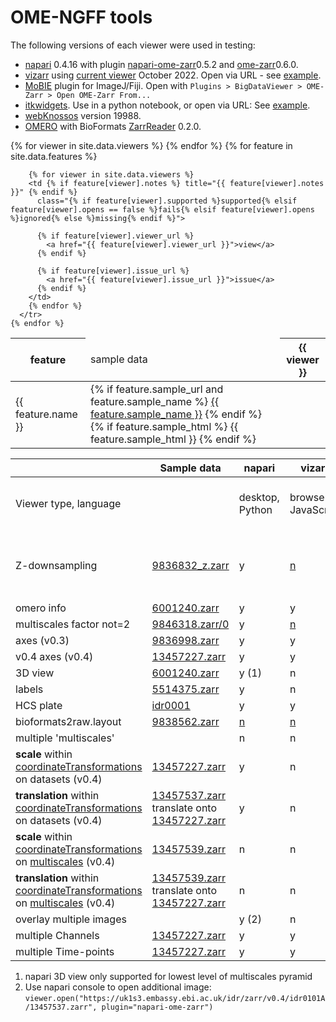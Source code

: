 
<h1>OME-NGFF tools</h1>

The following versions of each viewer were used in testing:

- <a href="https://napari.org">napari</a> 0.4.16 with plugin <a href="https://github.com/ome/napari-ome-zarr/">napari-ome-zarr</a>0.5.2 and <a href="https://github.com/ome/ome-zarr-py/">ome-zarr</a>0.6.0.
- <a href="https://github.com/hms-dbmi/vizarr/">vizarr</a> using <a href="https://hms-dbmi.github.io/vizarr">current viewer</a> October 2022. Open via URL - see <a href="https://hms-dbmi.github.io/vizarr/?source=https://uk1s3.embassy.ebi.ac.uk/idr/zarr/v0.3/idr0079A/9836998.zarr">example</a>.
- <a href="https://github.com/mobie/mobie-viewer-fiji/">MoBIE</a> plugin for ImageJ/Fiji. Open with `Plugins > BigDataViewer > OME-Zarr > Open OME-Zarr From...`
- <a href="https://itkwidgets.readthedocs.io/en/latest">itkwidgets</a>. Use in a python notebook, or open via URL: See <a href="https://kitware.github.io/itk-vtk-viewer/app/?rotate=false&fileToLoad=https://uk1s3.embassy.ebi.ac.uk/idr/zarr/v0.4/idr0062A/6001240.zarr">example</a>.
- <a href="https://webknossos.org">webKnossos</a> version 19988.
- <a href="https://www.openmicroscopy.org/omero/">OMERO</a> with BioFormats <a href="https://github.com/ome/ZarrReader">ZarrReader</a> 0.2.0.


<style>
  .supported {
    background: green;
  }
  .fails {
    background: red;
  }
  .ignored {
    background: yellow;
  }
  .missing {
    background: grey;
  }

</style>


<table>
  <thead>
    <tr>
      <th>feature</th>
      <td>sample data</td>
      {% for viewer in site.data.viewers %}
        <th>{{ viewer }}</th>
      {% endfor %}
    </tr>
  </thead>
  <tbody>
    {% for feature in site.data.features %}
      <tr>
        <td>{{ feature.name }}</td>
        <td>
          {% if feature.sample_url and feature.sample_name %}
            <a href="{{ feature.sample_url }}" >{{ feature.sample_name }}</a>
          {% endif %}
          {% if feature.sample_html %}
            {{ feature.sample_html }}
          {% endif %}
        </td>

        {% for viewer in site.data.viewers %}
        <td {% if feature[viewer].notes %} title="{{ feature[viewer].notes }}" {% endif %}
          class="{% if feature[viewer].supported %}supported{% elsif feature[viewer].opens == false %}fails{% elsif feature[viewer].opens %}ignored{% else %}missing{% endif %}">

          {% if feature[viewer].viewer_url %}
            <a href="{{ feature[viewer].viewer_url }}">view</a>
          {% endif %}

          {% if feature[viewer].issue_url %}
            <a href="{{ feature[viewer].issue_url }}">issue</a>
          {% endif %}
        </td>
        {% endfor %}
      </tr>
    {% endfor %}
  </tbody>
</table>


<table>
 <thead>
   <tr>
     <th></th>
     <th>Sample data</th>
     <th>napari</th>
     <th>vizarr</th>
     <th>MoBIE</th>
     <th>itkwidgets</th>
     <th>webKnossos</th>
     <th>OMERO</th>
   </tr>
 </thead>
 <tbody>
 <tr>
     <td>Viewer type, language</td>
     <td></td>
     <td>desktop, Python</td>
     <td>browser, JavaScript</td>
     <td>desktop, Java</td>
     <td>notebook, Python</td>
     <td>browser client + server</td>
     <td>various clients + server</td>
   </tr>
   <tr>
     <td>Z-downsampling</td>
     <td><a href="https://minio-dev.openmicroscopy.org/idr/v0.4/idr0077/9836832_z.zarr">9836832_z.zarr</a></td>
     <td>y</td>
     <td><a href="https://github.com/hms-dbmi/vizarr/pull/71">n</a></td>
     <td>y</td>
     <td>y</td>
     <td><h1 style="color: green">y</h1></td>
     <td style="background: red">n</td>
   </tr>
   <tr>
     <td>omero info</td>
     <td><a href="https://uk1s3.embassy.ebi.ac.uk/idr/zarr/v0.4/idr0062A/6001240.zarr">6001240.zarr</a></td>
     <td>y</td>
     <td>y</td>
     <td>n</td>
     <td><a href="https://github.com/InsightSoftwareConsortium/itkwidgets/issues/546">n</a></td>
     <td>n</td>
     <td>n?</td>
   </tr>
   <tr>
     <td>multiscales factor not=2</td>
     <td><a href="https://minio-dev.openmicroscopy.org/idr/v0.4/idr0082/9846318.zarr/0">9846318.zarr/0</a></td>
     <td>y</td>
     <td><a href="https://github.com/hms-dbmi/vizarr/issues/101">n</a></td>
     <td>y</td>
     <td>y</td>
     <td>y</td>
     <td>y?</td>
   </tr>
   <tr>
     <td>axes (v0.3)</td>
     <td><a href="https://uk1s3.embassy.ebi.ac.uk/idr/zarr/v0.3/idr0079A/9836998.zarr">9836998.zarr</a></td>
     <td>y</td>
     <td>y</td>
     <td>y</td>
     <td>y</td>
     <td>n</td>
     <td>?</td>
   </tr>
   <tr>
     <td>v0.4 axes (v0.4)</td>
     <td><a href="https://uk1s3.embassy.ebi.ac.uk/idr/zarr/v0.4/idr0101A/13457227.zarr">13457227.zarr</a></td>
     <td>y</td>
     <td>y</td>
     <td>y</td>
     <td>y</td>
     <td>y</td>
     <td>?</td>
   </tr>
   <tr>
     <td>3D view</td>
     <td><a href="https://uk1s3.embassy.ebi.ac.uk/idr/zarr/v0.4/idr0062A/6001240.zarr">6001240.zarr</a></td>
     <td>y (1)</td>
     <td>n</td>
     <td>y</td>
     <td>y</td>
     <td>y</td>
     <td>n</td>
   </tr>
   <tr>
     <td>labels</td>
     <td><a href="https://uk1s3.embassy.ebi.ac.uk/idr/zarr/v0.4/idr0052A/5514375.zarr">5514375.zarr</a></td>
     <td>y</td>
     <td>n</td>
     <td>y</td>
     <td><a href="https://github.com/InsightSoftwareConsortium/itkwidgets/issues/547">n</a></td>
     <td>y</td>
     <td>?</td>
   </tr>
   <tr>
     <td>HCS plate</td>
     <td><a href="https://uk1s3.embassy.ebi.ac.uk/idr/zarr/v0.4/idr0001A/2551.zarr">idr0001</a></td>
     <td>y</td>
     <td>y</td>
     <td>n</td>
     <td>n</td>
     <td>n</td>
     <td>y</td>
   </tr>
   <tr>
     <td>bioformats2raw.layout</td>
     <td><a href="https://uk1s3.embassy.ebi.ac.uk/idr/zarr/v0.2/idr0070A/9838562.zarr">9838562.zarr</a></td>
     <td><a href="https://github.com/ome/napari-ome-zarr/issues/71">n</a></td>
     <td><a href="https://github.com/hms-dbmi/vizarr/issues/149">n</a></td>
     <td>n</td>
     <td>n</td>
     <td>n</td>
     <td>y</td>
   </tr>
   <tr>
     <td>multiple 'multiscales'</td>
     <td></td>
     <td>n</td>
     <td>n</td>
     <td>n</td>
     <td>n</td>
     <td>n</td>
     <td>n</td>
   </tr>
   <tr>
     <td>
       <b>scale</b> within
       <a href="https://ngff.openmicroscopy.org/0.4/#trafo-md">coordinateTransformations</a>
       on datasets (v0.4)
     </td>
     <td><a href="https://uk1s3.embassy.ebi.ac.uk/idr/zarr/v0.4/idr0101A/13457227.zarr">13457227.zarr</a></td>
     <td>y</td>
     <td>n</td>
     <td>y</td>
     <td>y</td>
     <td>y</td>
     <td>?</td>
   </tr>
   <tr>
     <td>
       <b>translation</b> within
       <a href="https://ngff.openmicroscopy.org/0.4/#trafo-md">coordinateTransformations</a>
       on datasets (v0.4)
     </td>
     <td><a href="https://uk1s3.embassy.ebi.ac.uk/idr/zarr/v0.4/idr0101A/13457537.zarr">13457537.zarr</a>
       translate onto <a href="https://uk1s3.embassy.ebi.ac.uk/idr/zarr/v0.4/idr0101A/13457227.zarr">13457227.zarr</a></td>
     <td>y</td>
     <td>n</td>
     <td>n</td>
     <td>n</td>
     <td>n</td>
     <td>n</td>
   </tr>
   <tr>
     <td>
       <b>scale</b> within
       <a href="https://ngff.openmicroscopy.org/0.4/#trafo-md">coordinateTransformations</a>
       on <a href="https://ngff.openmicroscopy.org/0.4/#multiscale-md">multiscales</a> (v0.4)
     </td>
     <td><a href="https://uk1s3.embassy.ebi.ac.uk/idr/zarr/v0.4/idr0101A/13457539.zarr">13457539.zarr</a></td>
     <td>n</td>
     <td>n</td>
     <td>n</td>
     <td>n</td>
     <td>n</td>
     <td>n</td>
   </tr>
   <tr>
     <td>
       <b>translation</b> within
       <a href="https://ngff.openmicroscopy.org/0.4/#trafo-md">coordinateTransformations</a>
       on <a href="https://ngff.openmicroscopy.org/0.4/#multiscale-md">multiscales</a> (v0.4)
     </td>
     <td><a href="https://uk1s3.embassy.ebi.ac.uk/idr/zarr/v0.4/idr0101A/13457539.zarr">13457539.zarr</a>
      translate onto <a href="https://uk1s3.embassy.ebi.ac.uk/idr/zarr/v0.4/idr0101A/13457227.zarr">13457227.zarr</a></td>
     <td>n</td>
     <td>n</td>
     <td>n</td>
     <td>n</td>
     <td>n</td>
     <td>n</td>
   </tr>
   <tr>
     <td>overlay multiple images</td>
     <td></td>
     <td>y (2)</td>
     <td>n</td>
     <td>?</td>
     <td>?</td>
     <td>y</td>
     <td>n</td>
   </tr>
   <tr>
     <td>multiple Channels</td>
     <td><a href="https://uk1s3.embassy.ebi.ac.uk/idr/zarr/v0.4/idr0101A/13457227.zarr">13457227.zarr</a></td>
     <td>y</td>
     <td>y</td>
     <td>y</td>
     <td>n</td>
     <td>y</td>
     <td>y</td>
   </tr>
   <tr>
     <td>multiple Time-points</td>
     <td><a href="https://uk1s3.embassy.ebi.ac.uk/idr/zarr/v0.4/idr0101A/13457227.zarr">13457227.zarr</a></td>
     <td>y</td>
     <td>y</td>
     <td>y</td>
     <td>n</td>
     <td>n</td>
     <td>y</td>
   </tr>
 </tbody>
</table>



1. napari 3D view only supported for lowest level of multiscales pyramid
2. Use napari console to open additional image: `viewer.open("https://uk1s3.embassy.ebi.ac.uk/idr/zarr/v0.4/idr0101A/13457537.zarr", plugin="napari-ome-zarr")`